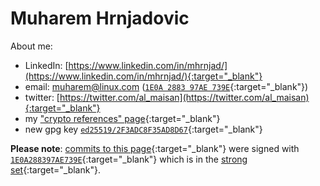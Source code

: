 # Muharem Hrnjadovic

About me:

* LinkedIn: [https://www.linkedin.com/in/mhrnjad/](https://www.linkedin.com/in/mhrnjad/){:target="_blank"}
* email: [muharem@linux.com](mailto:muharem@linux.com) ([`1E0A 2883 97AE 739E`](https://pgp.surfnet.nl/pks/lookup?op=get&search=0x1E0A288397AE739E){:target="_blank"})
* twitter: [https://twitter.com/al_maisan](https://twitter.com/al_maisan){:target="_blank"}
* my ["crypto references" page](https://301.mx/crypto){:target="_blank"}
* new gpg key [`ed25519/2F3ADC8F35AD8D67`](https://pgp.surfnet.nl/pks/lookup?op=vindex&fingerprint=on&search=0x2F3ADC8F35AD8D67){:target="_blank"}

**Please note**: [commits to this page](https://github.com/al-maisan/bcfail/commits/master){:target="_blank"} were signed with [`1E0A288397AE739E`](https://pgp.cs.uu.nl/stats/1e0a288397ae739e.html){:target="_blank"} which is in the [strong set](https://pgp.cs.uu.nl/plot/){:target="_blank"}.
